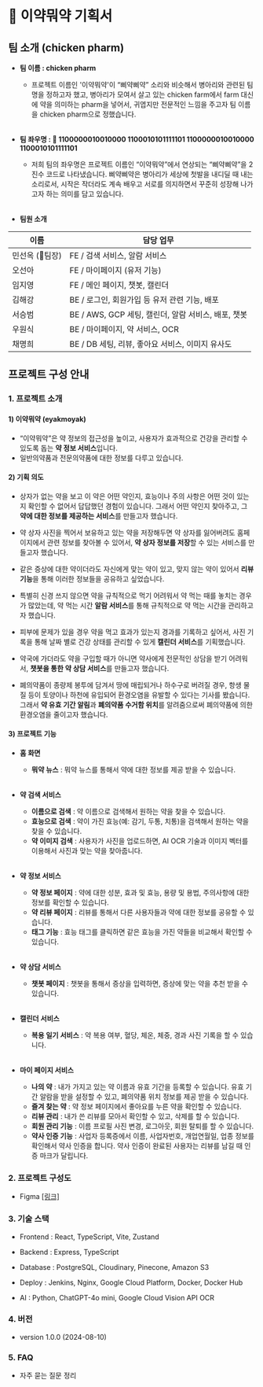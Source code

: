 # 🐤 이약뭐약 기획서

## 팀 소개 (chicken pharm)

- **팀 이름 : chicken pharm**

  - 프로젝트 이름인 '이약뭐약'이 “삐약삐약” 소리와 비슷해서 병아리와 관련된 팀명을 정하고자 했고, 병아리가 모여서 살고 있는 chicken farm에서 farm 대신에 약을 의미하는 pharm을 넣어서, 귀엽지만 전문적인 느낌을 주고자 팀 이름을 chicken pharm으로 정했습니다.  
    &nbsp;

- **팀 좌우명 : 🐣 1100000010010000 1100010101111101 1100000010010000 1100010101111101**

  - 저희 팀의 좌우명은 프로젝트 이름인 “이약뭐약”에서 연상되는 “삐약삐약”을 2진수 코드로 나타냈습니다. 삐약삐약은 병아리가 세상에 첫발을 내디딜 때 내는 소리로서, 시작은 작더라도 계속 배우고 서로를 의지하면서 꾸준히 성장해 나가고자 하는 의미를 담고 있습니다.  
    &nbsp;

- **팀원 소개**

| 이름            | 담당 업무                                           |
| --------------- | --------------------------------------------------- |
| 민선옥 (👑팀장) | FE / 검색 서비스, 알람 서비스                       |
| 오선아          | FE / 마이페이지 (유저 기능)                         |
| 임지영          | FE / 메인 페이지, 챗봇, 캘린더                      |
| 김해강          | BE / 로그인, 회원가입 등 유저 관련 기능, 배포       |
| 서승범          | BE / AWS, GCP 세팅, 캘린더, 알람 서비스, 배포, 챗봇 |
| 우원식          | BE / 마이페이지, 약 서비스, OCR                     |
| 채명희          | BE / DB 세팅, 리뷰, 좋아요 서비스, 이미지 유사도    |

## 프로젝트 구성 안내

### 1. 프로젝트 소개

#### 1) 이약뭐약 (eyakmoyak)

- “이약뭐약”은 약 정보의 접근성을 높이고, 사용자가 효과적으로 건강을 관리할 수 있도록 돕는 **약 정보 서비스**입니다.
- 일반의약품과 전문의약품에 대한 정보를 다루고 있습니다.

#### 2) 기획 의도

- 상자가 없는 약을 보고 이 약은 어떤 약인지, 효능이나 주의 사항은 어떤 것이 있는지 확인할 수 없어서 답답했던 경험이 있습니다. 그래서 어떤 약인지 찾아주고, 그 **약에 대한 정보를 제공하는 서비스**를 만들고자 했습니다.

- 약 상자 사진을 찍어서 보유하고 있는 약을 저장해두면 약 상자를 잃어버려도 홈페이지에서 관련 정보를 찾아볼 수 있어서, **약 상자 정보를 저장**할 수 있는 서비스를 만들고자 했습니다.

- 같은 증상에 대한 약이더라도 자신에게 맞는 약이 있고, 맞지 않는 약이 있어서 **리뷰 기능**을 통해 이러한 정보들을 공유하고 싶었습니다.

- 특별히 신경 쓰지 않으면 약을 규칙적으로 먹기 어려워서 약 먹는 때를 놓치는 경우가 많았는데, 약 먹는 시간 **알람 서비스**를 통해 규칙적으로 약 먹는 시간을 관리하고자 했습니다.

- 피부에 문제가 있을 경우 약을 먹고 효과가 있는지 경과를 기록하고 싶어서, 사진 기록을 통해 날짜 별로 건강 상태를 관리할 수 있게 **캘린더 서비스**를 기획했습니다.

- 약국에 가더라도 약을 구입할 때가 아니면 약사에게 전문적인 상담을 받기 어려워서, **챗봇을 통한 약 상담 서비스**를 만들고자 했습니다.

- 폐의약품이 종량제 봉투에 담겨서 땅에 매립되거나 하수구로 버려질 경우, 항생 물질 등이 토양이나 하천에 유입되어 환경오염을 유발할 수 있다는 기사를 봤습니다. 그래서 **약 유효 기간 알림**과 **폐의약품 수거함 위치**를 알려줌으로써 폐의약품에 의한 환경오염을 줄이고자 했습니다.

#### 3) 프로젝트 기능

- **홈 화면**

  - **뭐약 뉴스** : 뭐약 뉴스를 통해서 약에 대한 정보를 제공 받을 수 있습니다.  
    &nbsp;

- **약 검색 서비스**

  - **이름으로 검색** : 약 이름으로 검색해서 원하는 약을 찾을 수 있습니다.
  - **효능으로 검색** : 약이 가진 효능(예: 감기, 두통, 치통)을 검색해서 원하는 약을 찾을 수 있습니다.
  - **약 이미지 검색** : 사용자가 사진을 업로드하면, AI OCR 기술과 이미지 벡터를 이용해서 사진과 맞는 약을 찾아줍니다.  
    &nbsp;

- **약 정보 서비스**

  - **약 정보 페이지** : 약에 대한 성분, 효과 및 효능, 용량 및 용법, 주의사항에 대한 정보를 확인할 수 있습니다.
  - **약 리뷰 페이지** : 리뷰를 통해서 다른 사용자들과 약에 대한 정보를 공유할 수 있습니다.
  - **태그 기능** : 효능 태그를 클릭하면 같은 효능을 가진 약들을 비교해서 확인할 수 있습니다.  
    &nbsp;

- **약 상담 서비스**

  - **챗봇 페이지** : 챗봇을 통해서 증상을 입력하면, 증상에 맞는 약을 추천 받을 수 있습니다.  
    &nbsp;

- **캘린더 서비스**

  - **복용 일기 서비스** : 약 복용 여부, 혈당, 체온, 체중, 경과 사진 기록을 할 수 있습니다.  
    &nbsp;

- **마이 페이지 서비스**

  - **나의 약** : 내가 가지고 있는 약 이름과 유효 기간을 등록할 수 있습니다. 유효 기간 알람을 받을 설정할 수 있고, 폐의약품 위치 정보를 제공 받을 수 있습니다.
  - **즐겨 찾는 약** : 약 정보 페이지에서 좋아요를 누른 약을 확인할 수 있습니다.
  - **리뷰 관리** : 내가 쓴 리뷰를 모아서 확인할 수 있고, 삭제를 할 수 있습니다.
  - **회원 관리 기능** : 이름 프로필 사진 변경, 로그아웃, 회원 탈퇴를 할 수 있습니다.
  - **약사 인증 기능** : 사업자 등록증에서 이름, 사업자번호, 개업연월일, 업종 정보를 확인해서 약사 인증을 합니다. 약사 인증이 완료된 사용자는 리뷰를 남길 때 인증 마크가 달립니다.

### 2. 프로젝트 구성도

- Figma [[링크]](https://www.figma.com/design/mO8T4e32TFgUemMGbqhdy2/%EC%9D%B4%EC%95%BD%EB%AD%90%EC%95%BD?node-id=34-503&t=V53oUqaWkj4BleBE-0)

### 3. 기술 스택

- Frontend : React, TypeScript, Vite, Zustand

- Backend : Express, TypeScript

- Database : PostgreSQL, Cloudinary, Pinecone, Amazon S3

- Deploy : Jenkins, Nginx, Google Cloud Platform, Docker, Docker Hub

- AI : Python, ChatGPT-4o mini, Google Cloud Vision API OCR

### 4. 버전

- version 1.0.0 (2024-08-10)

### 5. FAQ

- 자주 묻는 질문 정리
